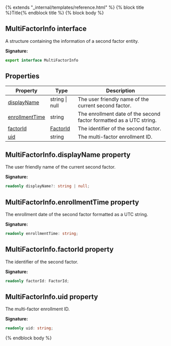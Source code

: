 {% extends "_internal/templates/reference.html" %}
{% block title %}Title{% endblock title %}
{% block body %}

## MultiFactorInfo interface

A structure containing the information of a second factor entity.

<b>Signature:</b>

```typescript
export interface MultiFactorInfo 
```

## Properties

|  Property | Type | Description |
|  --- | --- | --- |
|  [displayName](./auth-types.multifactorinfo.md#multifactorinfodisplayname_property) | string \| null | The user friendly name of the current second factor. |
|  [enrollmentTime](./auth-types.multifactorinfo.md#multifactorinfoenrollmenttime_property) | string | The enrollment date of the second factor formatted as a UTC string. |
|  [factorId](./auth-types.multifactorinfo.md#multifactorinfofactorid_property) | [FactorId](./auth-types.md#factorid_enum) | The identifier of the second factor. |
|  [uid](./auth-types.multifactorinfo.md#multifactorinfouid_property) | string | The multi-factor enrollment ID. |

## MultiFactorInfo.displayName property

The user friendly name of the current second factor.

<b>Signature:</b>

```typescript
readonly displayName?: string | null;
```

## MultiFactorInfo.enrollmentTime property

The enrollment date of the second factor formatted as a UTC string.

<b>Signature:</b>

```typescript
readonly enrollmentTime: string;
```

## MultiFactorInfo.factorId property

The identifier of the second factor.

<b>Signature:</b>

```typescript
readonly factorId: FactorId;
```

## MultiFactorInfo.uid property

The multi-factor enrollment ID.

<b>Signature:</b>

```typescript
readonly uid: string;
```
{% endblock body %}
